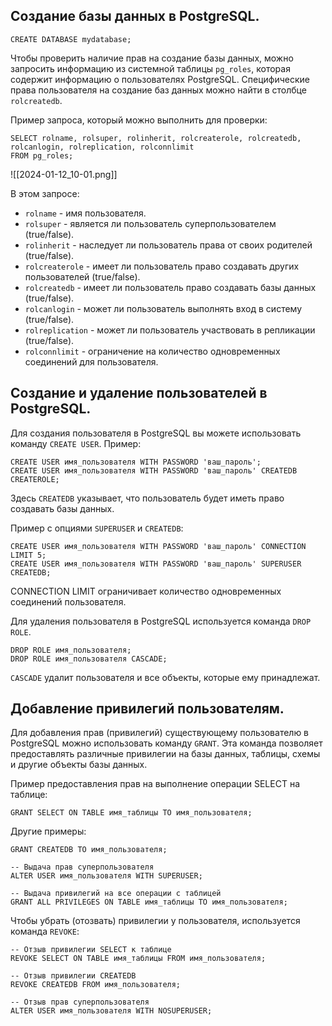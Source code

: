 
## Создание базы данных в PostgreSQL.

```PostgreSQL
CREATE DATABASE mydatabase;
```

Чтобы проверить наличие прав на создание базы данных, можно запросить информацию из системной таблицы `pg_roles`, которая содержит информацию о пользователях PostgreSQL. Специфические права пользователя на создание баз данных можно найти в столбце `rolcreatedb`.

Пример запроса, который можно выполнить для проверки:

```PostgreSQL
SELECT rolname, rolsuper, rolinherit, rolcreaterole, rolcreatedb, rolcanlogin, rolreplication, rolconnlimit
FROM pg_roles;
```

![[2024-01-12_10-01.png]]

В этом запросе:

- `rolname` - имя пользователя.
- `rolsuper` - является ли пользователь суперпользователем (true/false).
- `rolinherit` - наследует ли пользователь права от своих родителей (true/false).
- `rolcreaterole` - имеет ли пользователь право создавать других пользователей (true/false).
- `rolcreatedb` - имеет ли пользователь право создавать базы данных (true/false).
- `rolcanlogin` - может ли пользователь выполнять вход в систему (true/false).
- `rolreplication` - может ли пользователь участвовать в репликации (true/false).
- `rolconnlimit` - ограничение на количество одновременных соединений для пользователя.

## Создание и удаление пользователей в PostgreSQL.

Для создания пользователя в PostgreSQL вы можете использовать команду `CREATE USER`. Пример:


```PostgreSQL
CREATE USER имя_пользователя WITH PASSWORD 'ваш_пароль';
CREATE USER имя_пользователя WITH PASSWORD 'ваш_пароль' CREATEDB CREATEROLE;
```
Здесь `CREATEDB` указывает, что пользователь будет иметь право создавать базы данных.

Пример с опциями `SUPERUSER` и `CREATEDB`:

```PostgreSQL
CREATE USER имя_пользователя WITH PASSWORD 'ваш_пароль' CONNECTION LIMIT 5;
CREATE USER имя_пользователя WITH PASSWORD 'ваш_пароль' SUPERUSER CREATEDB;
```

CONNECTION LIMIT ограничивает количество одновременных соединений пользователя.

Для удаления пользователя в PostgreSQL используется команда `DROP ROLE`.

```PostgreSQL
DROP ROLE имя_пользователя;
DROP ROLE имя_пользователя CASCADE;
```

`CASCADE` удалит пользователя и все объекты, которые ему принадлежат.


## Добавление привилегий пользователям.

Для добавления прав (привилегий) существующему пользователю в PostgreSQL можно использовать команду `GRANT`. Эта команда позволяет предоставлять различные привилегии на базы данных, таблицы, схемы и другие объекты базы данных.

Пример предоставления прав на выполнение операции SELECT на таблице:

```PostgreSQL
GRANT SELECT ON TABLE имя_таблицы TO имя_пользователя;
```

Другие примеры:

```PostgreSQL
GRANT CREATEDB TO имя_пользователя;

-- Выдача прав суперпользователя
ALTER USER имя_пользователя WITH SUPERUSER;

-- Выдача привилегий на все операции с таблицей
GRANT ALL PRIVILEGES ON TABLE имя_таблицы TO имя_пользователя;
```

Чтобы убрать (отозвать) привилегии у пользователя, используется команда `REVOKE`:

```PostgreSQL
-- Отзыв привилегии SELECT к таблице
REVOKE SELECT ON TABLE имя_таблицы FROM имя_пользователя;

-- Отзыв привилегии CREATEDB
REVOKE CREATEDB FROM имя_пользователя;

-- Отзыв прав суперпользователя
ALTER USER имя_пользователя WITH NOSUPERUSER;
```
